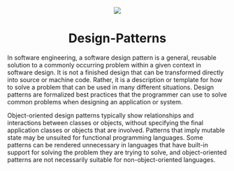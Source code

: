  

 <p align="center">
  <a target='_blank'><img src='https://res.cloudinary.com/practicaldev/image/fetch/s--mmzytYSy--/c_imagga_scale,f_auto,fl_progressive,h_420,q_auto,w_1000/https://dev-to-uploads.s3.amazonaws.com/i/rr0h1bw7dnsio6lsxq7q.jpeg'  border='0'/></a>  <h1    align="center">Design-Patterns</h1>
 </p>
  


In software engineering, a software design pattern is a general, reusable solution to a commonly occurring problem within a given context in software design. It is not a finished design that can be transformed directly into source or machine code. Rather, it is a description or template for how to solve a problem that can be used in many different situations. Design patterns are formalized best practices that the programmer can use to solve common problems when designing an application or system.

Object-oriented design patterns typically show relationships and interactions between classes or objects, without specifying the final application classes or objects that are involved. Patterns that imply mutable state may be unsuited for functional programming languages. Some patterns can be rendered unnecessary in languages that have built-in support for solving the problem they are trying to solve, and object-oriented patterns are not necessarily suitable for non-object-oriented languages.
